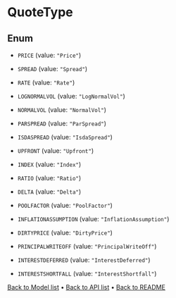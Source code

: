

# QuoteType

## Enum


* `PRICE` (value: `"Price"`)

* `SPREAD` (value: `"Spread"`)

* `RATE` (value: `"Rate"`)

* `LOGNORMALVOL` (value: `"LogNormalVol"`)

* `NORMALVOL` (value: `"NormalVol"`)

* `PARSPREAD` (value: `"ParSpread"`)

* `ISDASPREAD` (value: `"IsdaSpread"`)

* `UPFRONT` (value: `"Upfront"`)

* `INDEX` (value: `"Index"`)

* `RATIO` (value: `"Ratio"`)

* `DELTA` (value: `"Delta"`)

* `POOLFACTOR` (value: `"PoolFactor"`)

* `INFLATIONASSUMPTION` (value: `"InflationAssumption"`)

* `DIRTYPRICE` (value: `"DirtyPrice"`)

* `PRINCIPALWRITEOFF` (value: `"PrincipalWriteOff"`)

* `INTERESTDEFERRED` (value: `"InterestDeferred"`)

* `INTERESTSHORTFALL` (value: `"InterestShortfall"`)



[Back to Model list](../README.md#documentation-for-models) &#8226; [Back to API list](../README.md#documentation-for-api-endpoints) &#8226; [Back to README](../README.md)


